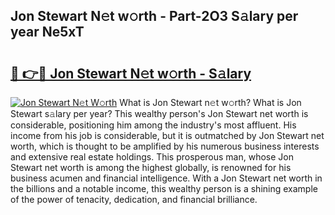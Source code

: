 ## Jon Stewart N𝚎t w𝚘rth - Part-2O3 S𝚊lary per year Ne5xT

# <h2><a href="http://gc3d3h9.nevu.top/?p=Jon+Stewart">🔗 👉🔴 Jon Stewart N𝚎t w𝚘rth - S𝚊lary</a></h2>

[![Jon Stewart N𝚎t W𝚘rth](https://i.imgur.com/Oavwk0R.jpeg)](http://gc3d3h9.nevu.top/?p=Jon+Stewart)
What is Jon Stewart n𝚎t w𝚘rth? What is Jon Stewart s𝚊lary per year?
This wealthy person's Jon Stewart net worth is considerable, positioning him among the industry's most affluent. His income from his job is considerable, but it is outmatched by Jon Stewart net worth, which is thought to be amplified by his numerous business interests and extensive real estate holdings. This prosperous man, whose Jon Stewart net worth is among the highest globally, is renowned for his business acumen and financial intelligence. With a Jon Stewart net worth in the billions and a notable income, this wealthy person is a shining example of the power of tenacity, dedication, and financial brilliance.
